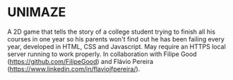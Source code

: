 # UNIMAZE
A 2D game that tells the story of a college student trying to finish all his courses in one year so his parents won't find out he has been failing every year, developed in HTML, CSS and Javascript.  May require an HTTPS local server running to work properly. In collaboration with Filipe Good (https://github.com/FilipeGood) and Flávio Pereira (https://www.linkedin.com/in/flaviojfpereira/).
